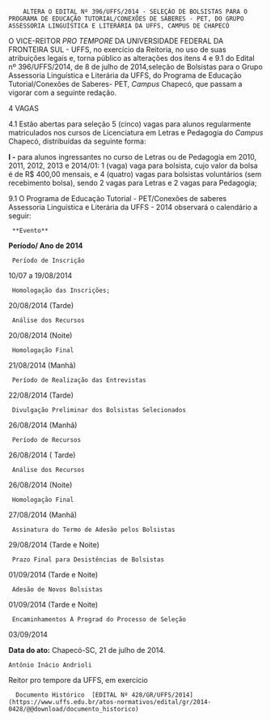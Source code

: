         ALTERA O EDITAL Nº 396/UFFS/2014 - SELEÇÃO DE BOLSISTAS PARA O PROGRAMA DE EDUCAÇÃO TUTORIAL/CONEXÕES DE SABERES - PET, DO GRUPO ASSESSORIA LINGUÍSTICA E LITERÁRIA DA UFFS, CAMPUS DE CHAPECÓ  

O VICE-REITOR *PRO TEMPORE* DA UNIVERSIDADE FEDERAL DA FRONTEIRA SUL - UFFS, no exercício da Reitoria, no uso de suas atribuições legais e, torna público as alterações dos itens 4 e 9.1 do Edital nº 396/UFFS/2014, de 8 de julho de 2014,seleção de Bolsistas para o Grupo Assessoria Linguística e Literária da UFFS, do Programa de Educação Tutorial/Conexões de Saberes- PET, *Campus* Chapecó, que passam a vigorar com a seguinte redação.

 4 VAGAS

 4.1 Estão abertas para seleção 5 (cinco) vagas para alunos regularmente matriculados nos cursos de Licenciatura em Letras e Pedagogia do *Campus* Chapecó, distribuídas da seguinte forma:

 **I -** para alunos ingressantes no curso de Letras ou de Pedagogia em 2010, 2011, 2012, 2013 e 2014/01: 1 (vaga) vaga para bolsista, cujo valor da bolsa é de R$ 400,00 mensais, e 4 (quatro) vagas para bolsistas voluntários (sem recebimento bolsa), sendo 2 vagas para Letras e 2 vagas para Pedagogia;

 9.1 O Programa de Educação Tutorial - PET/Conexões de saberes Assessoria Linguística e Literária da UFFS - 2014 observará o calendário a seguir:

     **Evento**

   **Período/ Ano de 2014**

     Período de Inscrição

   10/07 a 19/08/2014

     Homologação das Inscrições;

   20/08/2014 (Tarde)

     Análise dos Recursos

   20/08/2014 (Noite)

     Homologação Final

   21/08/2014 (Manhã)

     Período de Realização das Entrevistas

   22/08/2014 (Tarde)

     Divulgação Preliminar dos Bolsistas Selecionados

   26/08/2014 (Manhã)

     Período de Recursos

   26/08/2014 ( Tarde)

     Análise dos Recursos

   26/08/2014 (Noite)

     Homologação Final

   27/08/2014 (Manhã)

     Assinatura do Termo de Adesão pelos Bolsistas

   29/08/2014 (Tarde e Noite)

     Prazo Final para Desistências de Bolsistas

   01/09/2014 (Tarde e Noite)

     Adesão de Novos Bolsistas

   01/09/2014 (Tarde e Noite)

     Encaminhamentos À Prograd do Processo de Seleção

   03/09/2014

      

   **Data do ato:** Chapecó-SC, 21 de julho de 2014.   
 

    Antônio Inácio Andrioli   
 Reitor pro tempore da UFFS, em exercício 

      Documento Histórico  [EDITAL Nº 428/GR/UFFS/2014](https://www.uffs.edu.br/atos-normativos/edital/gr/2014-0428/@@download/documento_historico)     
      